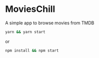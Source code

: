 # MoviesChill
A simple app to browse movies from TMDB

```sh
yarn && yarn start
```

or 

```sh
npm install && npm start
```

